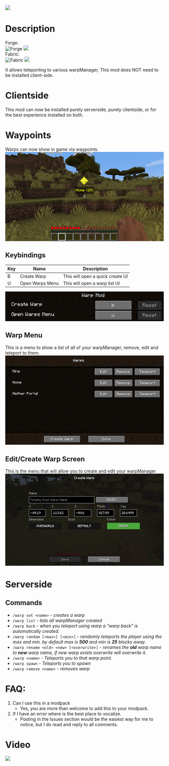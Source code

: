 ![](https://cdn-raw.modrinth.com/data/ewLFY6nv/images/3350be212023e1dffd5b6e1462010514769062c3.jpg)
# Description
Forge:   
![Forge](https://cf.way2muchnoise.eu/319723.svg) ![](https://cf.way2muchnoise.eu/versions/319723.svg)   
Fabric:   
![Fabric](https://cf.way2muchnoise.eu/451406.svg) ![](https://cf.way2muchnoise.eu/versions/451406.svg)

It allows teleporting to various warpManager, This mod does NOT need to be installed client-side.

# Clientside

This mod can now be installed purely serverside, purely clientside, or for the best experience installed on both.
# Waypoints
Warps can now show in game via waypoints.
![img.png](docs/images/waypoints.png)

## Keybindings

| Key | Name            | Description                      | 
|-----|-----------------|----------------------------------|
| B   | Create Warp     | This will open a quick create UI |
| U   | Open Warps Menu | This will open a warp list UI    |

![keybindings](docs/images/keybindings.png)

## Warp Menu
This is a menu to show a list of all of your warpManager, remove, edit and teleport to them.
![warp menu ](docs/images/warpmenu.png)

## Edit/Create Warp Screen
This is the menu that will allow you to create and edit your warpManager
![create warp](docs/images/createwarp.png)


# Serverside

## Commands

- `/warp set <name>` - *creates a warp*
- `/warp list` - *lists all warpManager created*
- `/warp back` - *when you teleport using warp a "warp back" is automatically created.*
- `/warp random [<max>] [<min>]` - *randomly teleports the player using the max and min. by default max is **500** and
  min is **25** blocks away.*
- `/warp rename <old> <new> [<overwrite>]` - *renames the **old** warp name to **new**  warp name, if new warp exists
  overwrite will overwrite it.*
- `/warp <name>` - *Teleports you to that warp point.*
- `/warp spawn` - *Teleports you to spawn*
- `/warp remove <name>` - *removes warp*

# FAQ:

1. Can I use this in a modpack
    - Yes, you are more than welcome to add this to your modpack.
1. If I have an error where is the best place to vocalize.
    - Posting in the Issues section would be the easiest way for me to notice, but I do read and reply to all comments.

# Video

[![](https://img.youtube.com/vi/gn-y_GQPY54/hqdefault.jpg)](https://youtu.be/gn-y_GQPY54)
